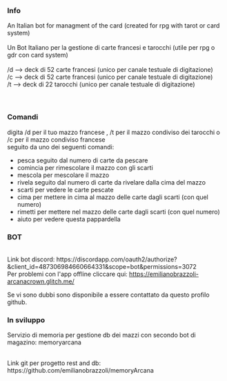 <p>&nbsp;</p>
<h3>Info</h3>
<p>An Italian bot for managment of the card (created for rpg with tarot or card system)<br /><br /> Un Bot Italiano per la gestione di carte francesi e tarocchi (utile per rpg o gdr con card system)<br /> <br /> /d --&gt; deck di 52 carte francesi (unico per canale testuale di digitazione)<br /> /c --&gt; deck di 52 carte francesi (unico per canale testuale di digitazione)<br /> /t --&gt; deck di 22 tarocchi (unico per canale testuale di digitazione)<br /> <br /><br /></p>
<h3>Comandi</h3>

digita /d per il tuo mazzo francese , /t per il mazzo condiviso dei tarocchi o /c per il mazzo condiviso francese<br /> 
seguito da uno dei seguenti comandi:<br /> 
<ul>
<li>pesca seguito dal numero di carte da pescare</li>
<li>comincia per rimescolare il mazzo con gli scarti</li>
<li>mescola per mescolare il mazzo</li>
<li>rivela seguito dal numero di carte da rivelare dalla cima del mazzo</li>
<li>scarti per vedere le carte pescate</li>
<li>cima per mettere in cima al mazzo delle carte dagli scarti (con quel numero)</li>
<li>rimetti per mettere nel mazzo delle carte dagli scarti (con quel numero)</li>
<li>aiuto per vedere questa pappardella</li>
</ul>
<h3>BOT</h3>
<p><br /> Link bot discord: https://discordapp.com/oauth2/authorize?&amp;client_id=487306984660664331&amp;scope=bot&amp;permissions=3072 <br />Per problemi con l'app offline cliccare qui:&nbsp;<a href="https://emilianobrazzoli-arcanacrown.glitch.me/">https://emilianobrazzoli-arcanacrown.glitch.me/</a></p>
<p>Se vi sono dubbi sono disponibile a essere contattato da questo profilo github.</p>
<h3>In sviluppo</h3>
<p>Servizio di memoria per gestione db dei mazzi con secondo bot di magazino: memoryarcana</p>
<br /> Link git per progetto rest and db: https://github.com/emilianobrazzoli/memoryArcana

